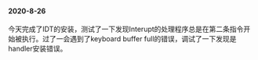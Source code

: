 #### 2020-8-26
  今天完成了IDT的安装，测试了一下发现Interupt的处理程序总是在第二条指令开始被执行。过了一会遇到了keyboard buffer full的错误，调试了一下发现是handler安装错误。